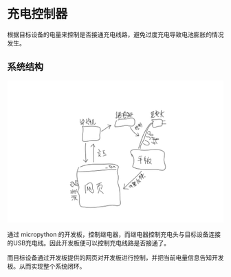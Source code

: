 # 充电控制器

根据目标设备的电量来控制是否接通充电线路，避免过度充电导致电池膨胀的情况发生。



## 系统结构

![结构图](doc/结构图.svg)

通过 micropython 的开发板，控制继电器，而继电器控制充电头与目标设备连接的USB充电线。因此开发板便可以控制充电线路是否接通了。

而目标设备通过开发板提供的网页对开发板进行控制，并把当前电量信息告知开发板。从而实现整个系统闭环。

